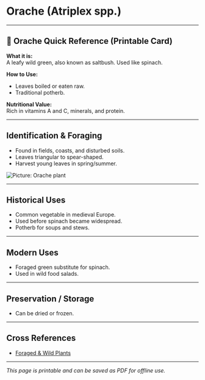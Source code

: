 # Orache (Atriplex spp.)

---

## 📜 Orache Quick Reference (Printable Card)

**What it is:**  
A leafy wild green, also known as saltbush. Used like spinach.  

**How to Use:**  
- Leaves boiled or eaten raw.  
- Traditional potherb.  

**Nutritional Value:**  
Rich in vitamins A and C, minerals, and protein.  

---

## Identification & Foraging  

- Found in fields, coasts, and disturbed soils.  
- Leaves triangular to spear-shaped.  
- Harvest young leaves in spring/summer.  

![Picture: Orache plant](placeholder-orache.jpg)

---

## Historical Uses  

- Common vegetable in medieval Europe.  
- Used before spinach became widespread.  
- Potherb for soups and stews.  

---

## Modern Uses  

- Foraged green substitute for spinach.  
- Used in wild food salads.  

---

## Preservation / Storage  

- Can be dried or frozen.  

---

## Cross References  

- [Foraged & Wild Plants](plants-foraging.md)  

---

*This page is printable and can be saved as PDF for offline use.*
